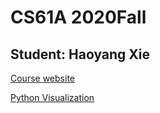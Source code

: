 # CS61A 2020Fall

## Student: Haoyang Xie

[Course website](https://inst.eecs.berkeley.edu/~cs61a/fa20/) 

[Python Visualization](https://pythontutor.com/visualize.html#mode=edit)
